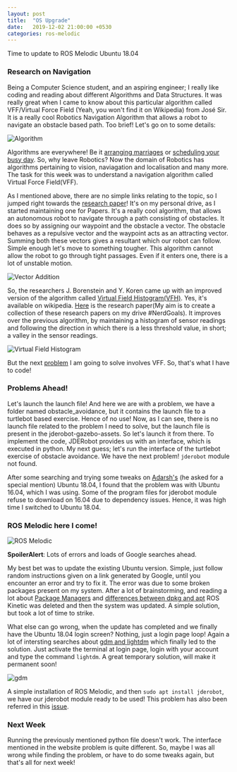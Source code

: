 ```yaml
---
layout: post
title:  "OS Upgrade"
date:   2019-12-02 21:00:00 +0530
categories: ros-melodic
---
```

Time to update to ROS Melodic Ubuntu 18.04


### Research on Navigation

Being a Computer Science student, and an aspiring engineer; I really like coding and reading about different Algorithms and Data Structures. It was really great when I came to know about this particular algorithm called VFF/Virtual Force Field (Yeah, you won't find it on Wikipedia) from José Sir.  It is a really cool Robotics Navigation Algorithm that allows a robot to navigate an obstacle based path. Too brief! Let's go on to some details:

![Algorithm](https://i.pinimg.com/originals/94/90/e8/9490e82b17e7af5a44d642698d461168.png)

Algorithms are everywhere! Be it [arranging marriages](https://en.wikipedia.org/wiki/Stable_marriage_problem#Algorithmic_solution) or [scheduling your busy day](https://en.wikipedia.org/wiki/Interval_scheduling). So, why leave Robotics? Now the domain of Robotics has algorithms pertaining to vision, naviagation and localisation and many more. The task for this week was to understand a navigation algorithm called Virtual Force Field(VFF).

As I mentioned above, there are no simple links relating to the topic, so I jumped right towards the [research paper](https://drive.google.com/file/d/1jW1im32z8-FG6wiZZ-M5Bzxh1WT_y8N6/view?usp=sharing)! It's on my personal drive, as I started maintaining one for Papers. It's a really cool algorithm, that allows an autonomous robot to navigate through a path consisting of obstacles. It does so by assigning our waypoint and the obstacle a vector. The obstacle behaves as a repulsive vector and the waypoint acts as an attracting vector. Summing both these vectors gives a resultant which our robot can follow. Simple enough let's move to something tougher. This algorithm cannot allow the robot to go through tight passages. Even if it enters one, there is a lot of unstable motion.

![Vector Addition](https://mathinsight.org/media/image/image/vector_2d_add.png)

So, the researchers J. Borenstein and Y. Koren came up with an improved version of the algorithm called [Virtual Field Histogram(VFH)](https://en.wikipedia.org/wiki/Vector_Field_Histogram). Yes, it's available on wikipedia. [Here](https://drive.google.com/file/d/1O-oTjDT-RYcKCSlYITsLGBPIMmCWTz_m/view?usp=sharing) is the research paper(My aim is to create a collection of these research papers on my drive #NerdGoals). It improves over the previous algorithm, by maintaining a histogram of sensor readings and following the direction in which there is a less threshold value, in short; a valley in the sensor readings.

![Virtual Field Histogram](http://www-personal.umich.edu/~johannb/bro114.gif)

But the next [problem](https://jderobot.github.io/RoboticsAcademy/portfolio/obstacle_avoidance/) I am going to solve involves VFF. So, that's what I have to code!

### Problems Ahead!

Let's launch the launch file! And here we are with a problem, we have a folder named obstacle_avoidance, but it contains the launch file to a turtlebot based exercise. Hence of no use! Now, as I can see, there is no launch file related to the problem I need to solve, but the launch file is present in the jderobot-gazebo-assets. So let's launch it from there. To implement the code, JDERobot provides us with an interface, which is executed in python. My next guess; let's run the interface of the turtlebot exercise of obstacle avoidance. We have the next problem! `jderobot` module not found.

After some searching and trying some tweaks on [Adarsh's](https://www.codechef.com/users/akcoder2) (he asked for a special mention) Ubuntu 18.04, I found that the problem was with Ubuntu 16.04, which I was using. Some of the program files for jderobot module refuse to download on 16.04 due to dependency issues. Hence, it was high time I switched to Ubuntu 18.04.

### ROS Melodic here I come!

![ROS Melodic](https://static.packt-cdn.com/products/9781783987443/graphics/c80c549f-8aa3-426a-8f79-81c55be057d7.png)

**SpoilerAlert**: Lots of errors and loads of Google searches ahead.

My best bet was to update the existing Ubuntu version. Simple, just follow random instructions given on a link generated by Google, until you encounter an error and try to fix it. The error was due to some broken packages present on my system. After a lot of brainstorming, and reading a lot about [Package Managers](https://en.wikipedia.org/wiki/Package_manager) and [differences between dpkg and apt](https://wiki.debian.org/DebianPackageManagement) ROS Kinetic was deleted and then the system was updated. A simple solution, but took a lot of time to strike.

What else can go wrong, when the update has completed and we finally have the Ubuntu 18.04 login screen? Nothing, just a login page loop! Again a lot of intersting searches about [gdm and lightdm](https://itsfoss.com/switch-gdm-and-lightdm-in-ubuntu-14-04/) which finally led to the solution. Just activate the terminal at login page, login with your account and type the command `lightdm`. A great temporary solution, will make it permanent soon!

![gdm](https://2.bp.blogspot.com/-_8kJ8k3wFRg/XBOpSdWKqyI/AAAAAAAACD4/BHYm4ZcW0Sk4_ne7klH0hqWwV7rV1PKCgCLcBGAs/w1200-h630-p-k-no-nu/display-manager-gdm3.png)

A simple installation of ROS Melodic, and then `sudo apt install jderobot`, we have our jderobot module ready to be used! This problem has also been referred in this [issue](https://github.com/JdeRobot/RoboticsAcademy/issues/349). 

### Next Week

Running the previously mentioned python file doesn't work. The interface mentioned in the website problem is quite different. So, maybe I was all wrong while finding the problem, or have to do some tweaks again, but that's all for next week! 
